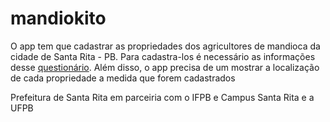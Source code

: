 # mandiokito
O app tem que cadastrar as propriedades dos agricultores de mandioca da cidade de Santa Rita - PB. Para cadastra-los é necessário as informações desse [questionário](www.google.com). Além disso, o app precisa de um mostrar a localização de cada propriedade a medida que forem cadastrados

Prefeitura de Santa Rita em parceiria com o IFPB e Campus Santa Rita e a UFPB
